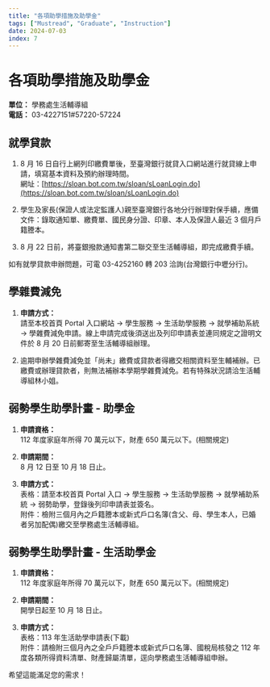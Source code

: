 ```yaml
---
title: "各項助學措施及助學金"
tags: ["Mustread", "Graduate", "Instruction"]
date: 2024-07-03
index: 7
---
```

# 各項助學措施及助學金

**單位：** 學務處生活輔導組  
**電話：** 03-4227151#57220-57224

## 就學貸款

1. 8 月 16 日自行上網列印繳費單後，至臺灣銀行就貸入口網站進行就貸線上申請，填寫基本資料及預約辦理時間。  
   網址：[https://sloan.bot.com.tw/sloan/sLoanLogin.do](https://sloan.bot.com.tw/sloan/sLoanLogin.do)

2. 學生及家長(保證人或法定監護人)親至臺灣銀行各地分行辦理對保手續，應備文件：錄取通知單、繳費單、國民身分證、印章、本人及保證人最近 3 個月戶籍謄本。

3. 8 月 22 日前，將臺銀撥款通知書第二聯交至生活輔導組，即完成繳費手續。

如有就學貸款申辦問題，可電 03-4252160 轉 203 洽詢(台灣銀行中壢分行)。

## 學雜費減免

1. **申請方式：**  
   請至本校首頁 Portal 入口網站 → 學生服務 → 生活助學服務 → 就學補助系統 → 學雜費減免申請。線上申請完成後須送出及列印申請表並連同規定之證明文件於 8 月 20 日前郵寄至生活輔導組辦理。

2. 逾期申辦學雜費減免並「尚未」繳費或貸款者得繳交相關資料至生輔補辦。已繳費或辦理貸款者，則無法補辦本學期學雜費減免。若有特殊狀況請洽生活輔導組林小姐。

## 弱勢學生助學計畫 - 助學金

1. **申請資格：**  
   112 年度家庭年所得 70 萬元以下，財產 650 萬元以下。(相關規定)

2. **申請期間：**  
   8 月 12 日至 10 月 18 日止。

3. **申請方式：**  
   表格：請至本校首頁 Portal 入口 → 學生服務 → 生活助學服務 → 就學補助系統 → 弱勢助學，登錄後列印申請表並簽名。  
   附件：檢附三個月內之戶籍謄本或新式戶口名簿(含父、母、學生本人，已婚者另加配偶)繳交至學務處生活輔導組。

## 弱勢學生助學計畫 - 生活助學金

1. **申請資格：**  
   112 年度家庭年所得 70 萬元以下，財產 650 萬元以下。(相關規定)

2. **申請期間：**  
   開學日起至 10 月 18 日止。

3. **申請方式：**  
   表格：113 年生活助學申請表(下載)  
   附件：請檢附三個月內之全戶戶籍謄本或新式戶口名簿、國稅局核發之 112 年度各類所得資料清單、財產歸屬清單，逕向學務處生活輔導組申辦。

希望這能滿足您的需求！
